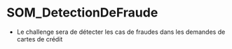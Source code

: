 # SOM_DetectionDeFraude
- Le challenge sera de détecter les cas de fraudes dans les demandes de cartes de crédit
